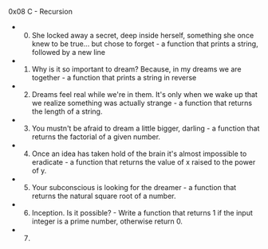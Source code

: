 0x08 C - Recursion

* 0. She locked away a secret, deep inside herself, something she once knew to be true... but chose to forget - a function that prints a string, followed by a new line
* 1. Why is it so important to dream? Because, in my dreams we are together - a function that prints a string in reverse
* 2. Dreams feel real while we're in them. It's only when we wake up that we realize something was actually strange - a function that returns the length of a string.
* 3. You mustn't be afraid to dream a little bigger, darling - a function that returns the factorial of a given number.
* 4. Once an idea has taken hold of the brain it's almost impossible to eradicate - a function that returns the value of x raised to the power of y.
* 5. Your subconscious is looking for the dreamer - a function that returns the natural square root of a number.
* 6. Inception. Is it possible? - Write a function that returns 1 if the input integer is a prime number, otherwise return 0.
* 7. 
